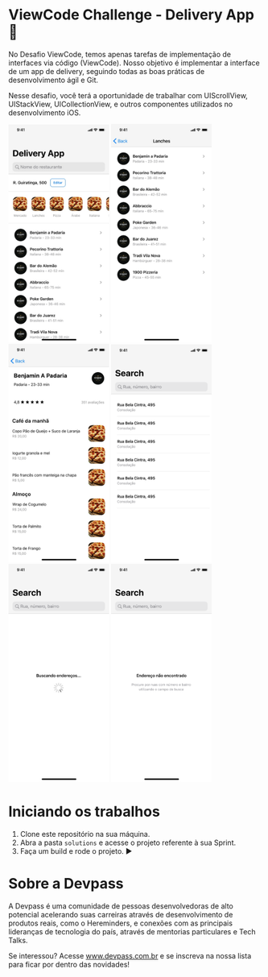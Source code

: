 
# ViewCode Challenge - Delivery App 🍕

No Desafio ViewCode, temos apenas tarefas de implementação de interfaces via código (ViewCode). Nosso objetivo é implementar a interface de um app de delivery, seguindo todas as boas práticas de desenvolvimento ágil e Git.

Nesse desafio, você terá a oportunidade de trabalhar com UIScrollView, UIStackView, UICollectionView, e outros componentes utilizados no desenvolvimento iOS.

<p float="left">
<img src="screenshots/screenshot-1.jpeg" alt="drawing" width="200"/>
<img src="screenshots/screenshot-2.jpeg" alt="drawing" width="200"/>
<img src="screenshots/screenshot-3.jpeg" alt="drawing" width="200"/>
<img src="screenshots/screenshot-4.png" alt="drawing" width="200"/>
<img src="screenshots/screenshot-5.png" alt="drawing" width="200"/>
<img src="screenshots/screenshot-6.png" alt="drawing" width="200"/>

</p>

# Iniciando os trabalhos


1. Clone este repositório na sua máquina.
2. Abra a pasta `solutions` e acesse o projeto referente à sua Sprint.
3. Faça um build e rode o projeto. ▶️

# Sobre a Devpass

A Devpass é uma comunidade de pessoas desenvolvedoras de alto potencial acelerando suas carreiras através de desenvolvimento de produtos reais, como o Hereminders, e conexões com as principais lideranças de tecnologia do país, através de mentorias particulares e Tech Talks.

Se interessou? Acesse www.devpass.com.br e se inscreva na nossa lista para ficar por dentro das novidades!
